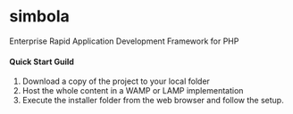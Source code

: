 # simbola
Enterprise Rapid Application Development Framework for PHP

#### Quick Start Guild
1. Download a copy of the project to your local folder
2. Host the whole content in a WAMP or LAMP implementation
3. Execute the installer folder from the web browser and follow the setup.
